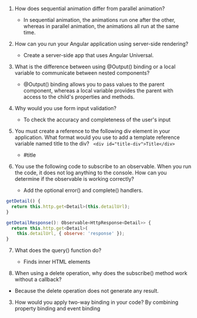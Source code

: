 1. How does sequential animation differ from parallel animation?
    
    -  In sequential animation, the animations run one after the other, whereas in parallel animation, the animations all run at the same time.
2. How can you run your Angular application using server-side rendering?

    - Create a server-side app that uses Angular Universal.

3. What is the difference between using @Output() binding or a local variable to communicate between nested components?
   - @Output() binding allows you to pass values to the parent component, whereas a local variable provides the parent with access to the child's properties and methods.

4. Why would you use form input validation?
   - To check the accuracy and completeness of the user's input

5. You must create a reference to the following div element in your application. What format would you use to add a template reference variable named title to the div? ` <div id="title-div">Title</div>` 
   - #title

6. You use the following code to subscribe to an observable. When you run the code, it does not log anything to the console. How can you determine if the observable is working correctly?
   - Add the optional error() and complete() handlers.

``` js
getDetail() {
  return this.http.get<Detail>(this.detailUrl);
}
``` 

``` js
getDetailResponse(): Observable<HttpResponse<Detail>> {
  return this.http.get<Detail>(
    this.detailUrl, { observe: 'response' });
}
``` 

7. What does the query() function do?
   - Finds inner HTML elements


1. When using a delete operation, why does the subscribe() method work without a callback?
- Because the delete operation does not generate any result.


3. How would you apply two-way binding in your code?
By combining property binding and event binding
